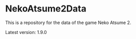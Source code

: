 # NekoAtsume2Data

This is a repository for the data of the game Neko Atsume 2.

Latest version: 1.9.0
